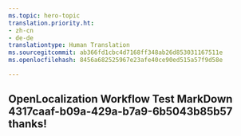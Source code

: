 ```yaml
---
ms.topic: hero-topic
translation.priority.ht:
- zh-cn
- de-de
translationtype: Human Translation
ms.sourcegitcommit: ab366fd1cbc4d7168ff348ab26d853031167511e
ms.openlocfilehash: 8456a682525967e23afe40ce90ed515a57f9d58e

---
```

## OpenLocalization Workflow Test MarkDown 4317caaf-b09a-429a-b7a9-6b5043b85b57 thanks!



<!--HONumber=Jul16_HO4-->


